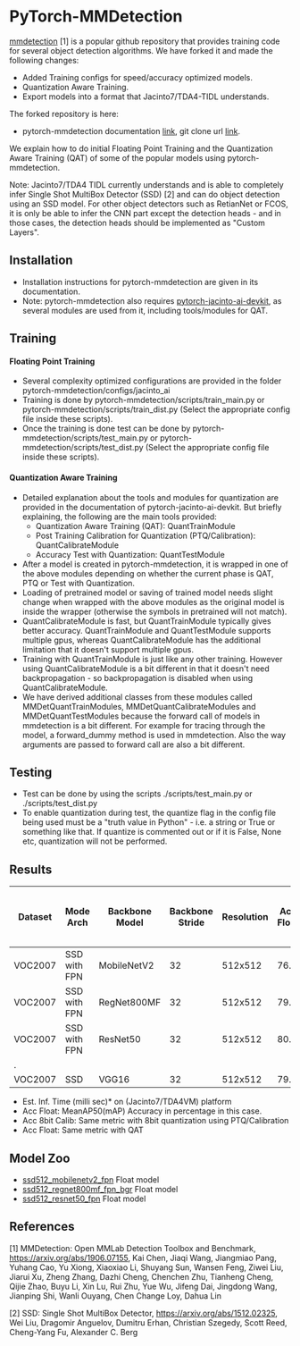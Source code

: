# PyTorch-MMDetection

[mmdetection](https://github.com/open-mmlab/mmdetection) [1] is a popular github repository that provides training code for several object detection algorithms. We have forked it and made the following changes:
- Added Training configs for speed/accuracy optimized models.
- Quantization Aware Training.
- Export models into a format that Jacinto7/TDA4-TIDL understands.

The forked repository is here: 
- pytorch-mmdetection documentation [link](https://git.ti.com/cgit/jacinto-ai/pytorch-mmdetection/about/), git clone url [link](https://git.ti.com/cgit/jacinto-ai/pytorch-mmdetection/).

We explain how to do initial Floating Point Training and the Quantization Aware Training (QAT) of some of the popular models using pytorch-mmdetection. 

Note: Jacinto7/TDA4 TIDL currently understands and is able to completely infer Single Shot MultiBox Detector (SSD) [2] and can do object detection using an SSD model. For other object detectors such as RetianNet or FCOS, it is only be able to infer the CNN part except the detection heads - and in those cases, the detection heads should be implemented as "Custom Layers".

## Installation
- Installation instructions for pytorch-mmdetection are given in its documentation.
- Note: pytorch-mmdetection also requires [pytorch-jacinto-ai-devkit](https://git.ti.com/cgit/jacinto-ai/pytorch-jacinto-ai-devkit/about/), as several modules are used from it, including tools/modules for QAT.

## Training

#### Floating Point Training
- Several complexity optimized configurations are provided in the folder pytorch-mmdetection/configs/jacinto_ai
- Training is done by pytorch-mmdetection/scripts/train_main.py or pytorch-mmdetection/scripts/train_dist.py (Select the appropriate config file inside these scripts).
- Once the training is done test can be done by pytorch-mmdetection/scripts/test_main.py or pytorch-mmdetection/scripts/test_dist.py (Select the appropriate config file inside these scripts).

#### Quantization Aware Training
- Detailed explanation about the tools and modules for quantization are provided in the documentation of pytorch-jacinto-ai-devkit. But briefly explaining, the following are the main tools provided:<br>
    - Quantization Aware Training (QAT): QuantTrainModule<br>
    - Post Training Calibration for Quantization (PTQ/Calibration): QuantCalibrateModule<br>
    - Accuracy Test with Quantization: QuantTestModule<br>
- After a model is created in pytorch-mmdetection, it is wrapped in one of the above modules depending on whether the current phase is QAT, PTQ or Test with Quantization.
- Loading of pretrained model or saving of trained model needs slight change when wrapped with the above modules as the original model is inside the wrapper (otherwise the symbols in pretrained will not match).
- QuantCalibrateModule is fast, but QuantTrainModule typically gives better accuracy. QuantTrainModule and QuantTestModule supports multiple gpus, whereas QuantCalibrateModule has the additional limitation that it doesn't support multiple gpus. 
- Training with QuantTrainModule is just like any other training. However using QuantCalibrateModule is a bit different in that it doesn't need backpropagation - so backpropagation is disabled when using QuantCalibrateModule.
- We have derived additional classes from these modules called MMDetQuantTrainModules, MMDetQuantCalibrateModules and MMDetQuantTestModules because the forward call of models in mmdetection is a bit different. For example for tracing through the model, a forward_dummy method is used in mmdetection. Also the way arguments are passed to forward call are also a bit different.  

## Testing
- Test can be done by using the scripts ./scripts/test_main.py or ./scripts/test_dist.py
- To enable quantization during test, the quantize flag in the config file being used must be a "truth value in Python" - i.e. a string or True or something like that. If quantize is commented out or if it is False, None etc, quantization will not be performed.

## Results

|Dataset    |Mode Arch        |Backbone Model |Backbone Stride|Resolution |Acc Float|Acc 8bit Calib|Acc 8bit QAT|GigaMACS|Est. Inf. Time (milli sec)*|Model Config File                      |
|---------  |----------       |-----------    |-------------- |-----------|-------- |-------       |----------  |------- |-------------------------- |----------                             |
|VOC2007    |SSD with FPN     |MobileNetV2    |32             |512x512    |76.1     |75.4          |75.4        |2.21    |                           |configs/jacinto_ai/ssd_mobilenet_fpn.py|
|VOC2007    |SSD with FPN     |RegNet800MF    |32             |512x512    |79.7     |79.0          |79.5        |5.64    |                           |configs/jacinto_ai/ssd_regnet_fpn.py   |
|VOC2007    |SSD with FPN     |ResNet50       |32             |512x512    |80.5     |77.0          |79.5        |27.1    |                           |configs/jacinto_ai/ssd_resnet_fpn.py   |
|.
|VOC2007    |SSD              |VGG16          |32             |512x512    |79.8     |              |            |90.39   |                           |configs/pascal_voc/ssd512_voc0712.py   |

- Est. Inf. Time (milli sec)* on (Jacinto7/TDA4VM) platform 
- Acc Float: MeanAP50(mAP) Accuracy in percentage in this case.
- Acc 8bit Calib: Same metric with 8bit quantization using PTQ/Calibration 
- Acc Float: Same metric with QAT

## Model Zoo
- [ssd512_mobilenetv2_fpn](https://bitbucket.itg.ti.com/projects/JACINTO-AI/repos/jacinto-ai-modelzoo/browse/pytorch/vision/object_detection/mmdetection/ssd/20200612-051942_ssd512_mobilenetv2_fpn) Float model
- [ssd512_regnet800mf_fpn_bgr](https://bitbucket.itg.ti.com/projects/JACINTO-AI/repos/jacinto-ai-modelzoo/browse/pytorch/vision/object_detection/mmdetection/ssd/20200611-200124_ssd512_regnet800mf_fpn_bgr) Float model
- [ssd512_resnet50_fpn](https://bitbucket.itg.ti.com/projects/JACINTO-AI/repos/jacinto-ai-modelzoo/browse/pytorch/vision/object_detection/mmdetection/ssd/20200614-234748_ssd512_resnet_fpn) Float model

## References

[1] MMDetection: Open MMLab Detection Toolbox and Benchmark, https://arxiv.org/abs/1906.07155, Kai Chen, Jiaqi Wang, Jiangmiao Pang, Yuhang Cao, Yu Xiong, Xiaoxiao Li, Shuyang Sun, Wansen Feng, Ziwei Liu, Jiarui Xu, Zheng Zhang, Dazhi Cheng, Chenchen Zhu, Tianheng Cheng, Qijie Zhao, Buyu Li, Xin Lu, Rui Zhu, Yue Wu, Jifeng Dai, Jingdong Wang, Jianping Shi, Wanli Ouyang, Chen Change Loy, Dahua Lin

[2] SSD: Single Shot MultiBox Detector, https://arxiv.org/abs/1512.02325, Wei Liu, Dragomir Anguelov, Dumitru Erhan, Christian Szegedy, Scott Reed, Cheng-Yang Fu, Alexander C. Berg